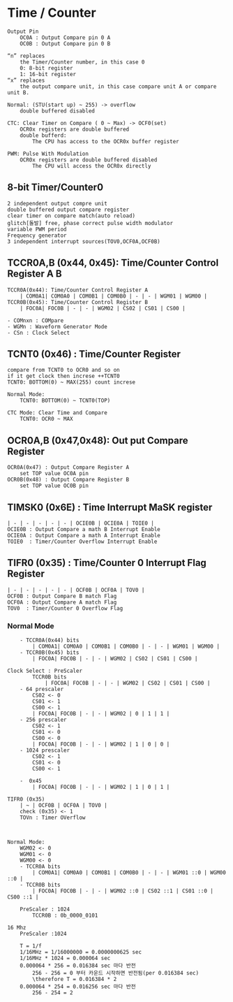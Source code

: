 # Time / Counter 
    Output Pin
        OC0A : Output Compare pin 0 A
        OC0B : Output Compare pin 0 B 

    “n” replaces 
        the Timer/Counter number, in this case 0
        0: 8-bit register
        1: 16-bit register
    “x” replaces 
        the output compare unit, in this case compare unit A or compare unit B.

    Normal: (STU(start up) ~ 255) -> overflow
        double buffered disabled

    CTC: Clear Timer on Compare ( 0 ~ Max) -> OCF0(set)
        OCR0x registers are double buffered
        double bufferd:
            The CPU has access to the OCR0x buffer register

    PWM: Pulse With Modulation
        OCR0x registers are double buffered disabled
            The CPU will access the OCR0x directly

## 8-bit Timer/Counter0
    2 independent output compre unit
    double buffered output compare register
    clear timer on compare match(auto reload)
    glitch[돌발] free, phase correct pulse width modulator
    variable PWM period
    Frequency generator
    3 independent interrupt sources(TOV0,OCF0A,OCF0B)

## TCCR0A,B (0x44, 0x45): Time/Counter Control Register A B
    TCCR0A(0x44): Time/Counter Control Register A
        | COM0A1| COM0A0 | COM0B1 | COM0B0 | - | - | WGM01 | WGM00 |
    TCCR0B(0x45): Time/Counter Control Register B
        | FOC0A| FOC0B | - | - | WGM02 | CS02 | CS01 | CS00 |

    - COMnxn : COMpare
    - WGMn : Waveform Generator Mode 
    - CSn : Clock Select 

## TCNT0 (0x46) : Time/Counter Register
    compare from TCNT0 to OCR0 and so on
    if it get clock then increse ++TCNT0
    TCNT0: BOTTOM(0) ~ MAX(255) count increse

    Normal Mode:
        TCNT0: BOTTOM(0) ~ TCNT0(TOP) 

    CTC Mode: Clear Time and Compare
        TCNT0: OCR0 ~ MAX 

## OCR0A,B (0x47,0x48): Out put Compare Register
    OCR0A(0x47) : Output Compare Register A
        set TOP value OC0A pin
    OCR0B(0x48) : Output Compare Register B
        set TOP value OC0B pin

## TIMSK0 (0x6E) : Time Interrupt MaSK register
    | - | - | - | - | - | OCIE0B | OCIE0A | TOIE0 |
    OCIE0B : Output Compare a math B Interrupt Enable
    OCIE0A : Output Compare a math A Interrupt Enable
    TOIE0  : Timer/Counter Overflow Interrupt Enable

## TIFR0 (0x35) : Time/Counter 0 Interrupt Flag Register
    | - | - | - | - | - | OCF0B | OCF0A | TOV0 |
    OCF0B : Output Compare B match Flag
    OCF0A : Output Compare A match Flag
    TOV0  : Timer/Counter 0 Overflow Flag

### Normal Mode
        - TCCR0A(0x44) bits
            | COM0A1| COM0A0 | COM0B1 | COM0B0 | - | - | WGM01 | WGM00 |
        - TCCR0B(0x45) bits
            | FOC0A| FOC0B | - | - | WGM02 | CS02 | CS01 | CS00 |

    Clock Select : PreScaler
            TCCR0B bits
                | FOC0A| FOC0B | - | - | WGM02 | CS02 | CS01 | CS00 |
        - 64 prescaler
            CS02 <- 0 
            CS01 <- 1 
            CS00 <- 1 
            | FOC0A| FOC0B | - | - | WGM02 | 0 | 1 | 1 |
        - 256 prescaler
            CS02 <- 1 
            CS01 <- 0 
            CS00 <- 0 
            | FOC0A| FOC0B | - | - | WGM02 | 1 | 0 | 0 |
        - 1024 prescaler
            CS02 <- 1 
            CS01 <- 0 
            CS00 <- 1 

        -  0x45 
            | FOC0A| FOC0B | - | - | WGM02 | 1 | 0 | 1 |

    TIFR0 (0x35)
        | ~ | OCF0B | OCF0A | TOV0 |
        check (0x35) <- 1
        TOVn : Timer OVerflow



    Normal Mode:
        WGM02 <- 0
        WGM01 <- 0
        WGM00 <- 0
        - TCCR0A bits
            | COM0A1| COM0A0 | COM0B1 | COM0B0 | - | - | WGM01 ::0 | WGM00 ::0 |
        - TCCR0B bits
            | FOC0A| FOC0B | - | - | WGM02 ::0 | CS02 ::1 | CS01 ::0 | CS00 ::1 |

        PreScaler : 1024
            TCCR0B : 0b_0000_0101

    16 Mhz
        PreScaler :1024

        T = 1/f
        1/16MHz = 1/16000000 = 0.0000000625 sec
        1/16MHz * 1024 = 0.000064 sec
        0.000064 * 256 = 0.016384 sec 마다 반전
            256 - 256 = 0 부터 카운드 시작하면 반전됨(per 0.016384 sec)
            \therefore T = 0.016384 * 2
        0.000064 * 254 = 0.016256 sec 마다 반전
            256 - 254 = 2

